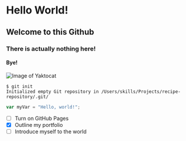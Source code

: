 # Hello World!
## Welcome to this Github
### There is actually nothing here!
#### Bye!


![Image of Yaktocat](https://octodex.github.com/images/yaktocat.png)


```
$ git init
Initialized empty Git repository in /Users/skills/Projects/recipe-repository/.git/
```

``` javascript
var myVar = "Hello, world!";
```


- [ ] Turn on GitHub Pages
- [x] Outline my portfolio
- [ ] Introduce myself to the world
